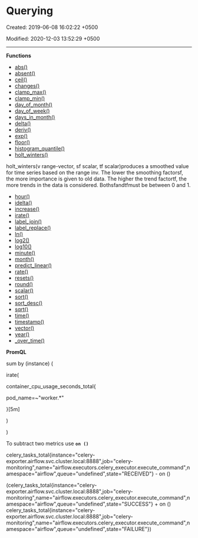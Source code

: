 # Querying

Created: 2019-06-08 16:02:22 +0500

Modified: 2020-12-03 13:52:29 +0500

---

**Functions**
-   [abs()](https://prometheus.io/docs/prometheus/latest/querying/functions/#abs)
-   [absent()](https://prometheus.io/docs/prometheus/latest/querying/functions/#absent)
-   [ceil()](https://prometheus.io/docs/prometheus/latest/querying/functions/#ceil)
-   [changes()](https://prometheus.io/docs/prometheus/latest/querying/functions/#changes)
-   [clamp_max()](https://prometheus.io/docs/prometheus/latest/querying/functions/#clamp_max)
-   [clamp_min()](https://prometheus.io/docs/prometheus/latest/querying/functions/#clamp_min)
-   [day_of_month()](https://prometheus.io/docs/prometheus/latest/querying/functions/#day_of_month)
-   [day_of_week()](https://prometheus.io/docs/prometheus/latest/querying/functions/#day_of_week)
-   [days_in_month()](https://prometheus.io/docs/prometheus/latest/querying/functions/#days_in_month)
-   [delta()](https://prometheus.io/docs/prometheus/latest/querying/functions/#delta)
-   [deriv()](https://prometheus.io/docs/prometheus/latest/querying/functions/#deriv)
-   [exp()](https://prometheus.io/docs/prometheus/latest/querying/functions/#exp)
-   [floor()](https://prometheus.io/docs/prometheus/latest/querying/functions/#floor)
-   [histogram_quantile()](https://prometheus.io/docs/prometheus/latest/querying/functions/#histogram_quantile)
-   [holt_winters()](https://prometheus.io/docs/prometheus/latest/querying/functions/#holt_winters)

holt_winters(v range-vector, sf scalar, tf scalar)produces a smoothed value for time series based on the range inv. The lower the smoothing factorsf, the more importance is given to old data. The higher the trend factortf, the more trends in the data is considered. Bothsfandtfmust be between 0 and 1.
-   [hour()](https://prometheus.io/docs/prometheus/latest/querying/functions/#hour)
-   [idelta()](https://prometheus.io/docs/prometheus/latest/querying/functions/#idelta)
-   [increase()](https://prometheus.io/docs/prometheus/latest/querying/functions/#increase)
-   [irate()](https://prometheus.io/docs/prometheus/latest/querying/functions/#irate)
-   [label_join()](https://prometheus.io/docs/prometheus/latest/querying/functions/#label_join)
-   [label_replace()](https://prometheus.io/docs/prometheus/latest/querying/functions/#label_replace)
-   [ln()](https://prometheus.io/docs/prometheus/latest/querying/functions/#ln)
-   [log2()](https://prometheus.io/docs/prometheus/latest/querying/functions/#log2)
-   [log10()](https://prometheus.io/docs/prometheus/latest/querying/functions/#log10)
-   [minute()](https://prometheus.io/docs/prometheus/latest/querying/functions/#minute)
-   [month()](https://prometheus.io/docs/prometheus/latest/querying/functions/#month)
-   [predict_linear()](https://prometheus.io/docs/prometheus/latest/querying/functions/#predict_linear)
-   [rate()](https://prometheus.io/docs/prometheus/latest/querying/functions/#rate)
-   [resets()](https://prometheus.io/docs/prometheus/latest/querying/functions/#resets)
-   [round()](https://prometheus.io/docs/prometheus/latest/querying/functions/#round)
-   [scalar()](https://prometheus.io/docs/prometheus/latest/querying/functions/#scalar)
-   [sort()](https://prometheus.io/docs/prometheus/latest/querying/functions/#sort)
-   [sort_desc()](https://prometheus.io/docs/prometheus/latest/querying/functions/#sort_desc)
-   [sqrt()](https://prometheus.io/docs/prometheus/latest/querying/functions/#sqrt)
-   [time()](https://prometheus.io/docs/prometheus/latest/querying/functions/#time)
-   [timestamp()](https://prometheus.io/docs/prometheus/latest/querying/functions/#timestamp)
-   [vector()](https://prometheus.io/docs/prometheus/latest/querying/functions/#vector)
-   [year()](https://prometheus.io/docs/prometheus/latest/querying/functions/#year)
-   [<aggregation>_over_time()](https://prometheus.io/docs/prometheus/latest/querying/functions/#aggregation_over_time)



**PromQL**

sum by (instance) (

irate(

container_cpu_usage_seconds_total{

pod_name=~"worker.*"

}[5m]

)

)



To subtract two metrics use **`on ()`**



celery_tasks_total{instance="celery-exporter.airflow.svc.cluster.local:8888",job="celery-monitoring",name="airflow.executors.celery_executor.execute_command",namespace="airflow",queue="undefined",state="RECEIVED"} - on ()

(celery_tasks_total{instance="celery-exporter.airflow.svc.cluster.local:8888",job="celery-monitoring",name="airflow.executors.celery_executor.execute_command",namespace="airflow",queue="undefined",state="SUCCESS"} + on () celery_tasks_total{instance="celery-exporter.airflow.svc.cluster.local:8888",job="celery-monitoring",name="airflow.executors.celery_executor.execute_command",namespace="airflow",queue="undefined",state="FAILURE"})


